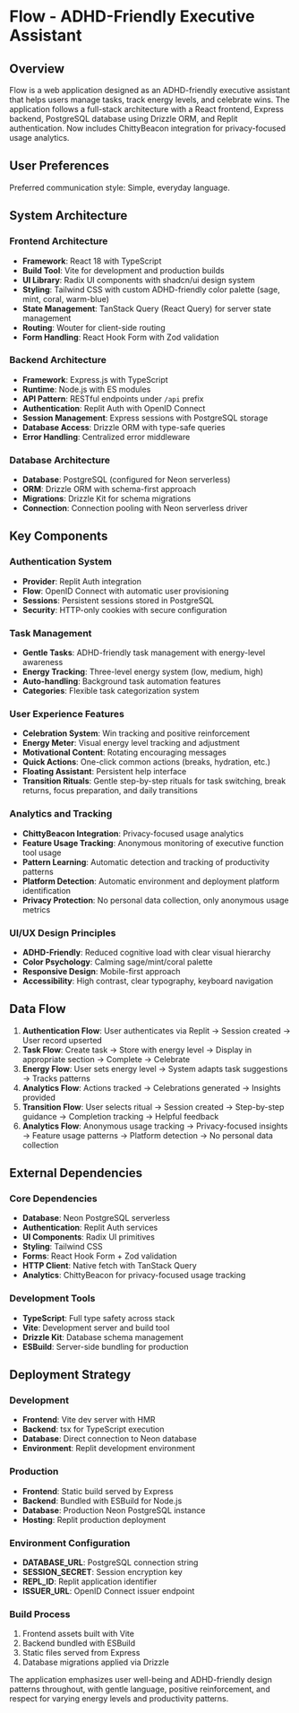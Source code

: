 # Flow - ADHD-Friendly Executive Assistant

## Overview

Flow is a web application designed as an ADHD-friendly executive assistant that helps users manage tasks, track energy levels, and celebrate wins. The application follows a full-stack architecture with a React frontend, Express backend, PostgreSQL database using Drizzle ORM, and Replit authentication. Now includes ChittyBeacon integration for privacy-focused usage analytics.

## User Preferences

Preferred communication style: Simple, everyday language.

## System Architecture

### Frontend Architecture
- **Framework**: React 18 with TypeScript
- **Build Tool**: Vite for development and production builds
- **UI Library**: Radix UI components with shadcn/ui design system
- **Styling**: Tailwind CSS with custom ADHD-friendly color palette (sage, mint, coral, warm-blue)
- **State Management**: TanStack Query (React Query) for server state management
- **Routing**: Wouter for client-side routing
- **Form Handling**: React Hook Form with Zod validation

### Backend Architecture
- **Framework**: Express.js with TypeScript
- **Runtime**: Node.js with ES modules
- **API Pattern**: RESTful endpoints under `/api` prefix
- **Authentication**: Replit Auth with OpenID Connect
- **Session Management**: Express sessions with PostgreSQL storage
- **Database Access**: Drizzle ORM with type-safe queries
- **Error Handling**: Centralized error middleware

### Database Architecture
- **Database**: PostgreSQL (configured for Neon serverless)
- **ORM**: Drizzle ORM with schema-first approach
- **Migrations**: Drizzle Kit for schema migrations
- **Connection**: Connection pooling with Neon serverless driver

## Key Components

### Authentication System
- **Provider**: Replit Auth integration
- **Flow**: OpenID Connect with automatic user provisioning
- **Sessions**: Persistent sessions stored in PostgreSQL
- **Security**: HTTP-only cookies with secure configuration

### Task Management
- **Gentle Tasks**: ADHD-friendly task management with energy-level awareness
- **Energy Tracking**: Three-level energy system (low, medium, high)
- **Auto-handling**: Background task automation features
- **Categories**: Flexible task categorization system

### User Experience Features
- **Celebration System**: Win tracking and positive reinforcement
- **Energy Meter**: Visual energy level tracking and adjustment
- **Motivational Content**: Rotating encouraging messages
- **Quick Actions**: One-click common actions (breaks, hydration, etc.)
- **Floating Assistant**: Persistent help interface
- **Transition Rituals**: Gentle step-by-step rituals for task switching, break returns, focus preparation, and daily transitions

### Analytics and Tracking
- **ChittyBeacon Integration**: Privacy-focused usage analytics
- **Feature Usage Tracking**: Anonymous monitoring of executive function tool usage
- **Pattern Learning**: Automatic detection and tracking of productivity patterns
- **Platform Detection**: Automatic environment and deployment platform identification
- **Privacy Protection**: No personal data collection, only anonymous usage metrics

### UI/UX Design Principles
- **ADHD-Friendly**: Reduced cognitive load with clear visual hierarchy
- **Color Psychology**: Calming sage/mint/coral palette
- **Responsive Design**: Mobile-first approach
- **Accessibility**: High contrast, clear typography, keyboard navigation

## Data Flow

1. **Authentication Flow**: User authenticates via Replit → Session created → User record upserted
2. **Task Flow**: Create task → Store with energy level → Display in appropriate section → Complete → Celebrate
3. **Energy Flow**: User sets energy level → System adapts task suggestions → Tracks patterns
4. **Analytics Flow**: Actions tracked → Celebrations generated → Insights provided
5. **Transition Flow**: User selects ritual → Session created → Step-by-step guidance → Completion tracking → Helpful feedback
6. **Analytics Flow**: Anonymous usage tracking → Privacy-focused insights → Feature usage patterns → Platform detection → No personal data collection

## External Dependencies

### Core Dependencies
- **Database**: Neon PostgreSQL serverless
- **Authentication**: Replit Auth services
- **UI Components**: Radix UI primitives
- **Styling**: Tailwind CSS
- **Forms**: React Hook Form + Zod validation
- **HTTP Client**: Native fetch with TanStack Query
- **Analytics**: ChittyBeacon for privacy-focused usage tracking

### Development Tools
- **TypeScript**: Full type safety across stack
- **Vite**: Development server and build tool
- **Drizzle Kit**: Database schema management
- **ESBuild**: Server-side bundling for production

## Deployment Strategy

### Development
- **Frontend**: Vite dev server with HMR
- **Backend**: tsx for TypeScript execution
- **Database**: Direct connection to Neon database
- **Environment**: Replit development environment

### Production
- **Frontend**: Static build served by Express
- **Backend**: Bundled with ESBuild for Node.js
- **Database**: Production Neon PostgreSQL instance
- **Hosting**: Replit production deployment

### Environment Configuration
- **DATABASE_URL**: PostgreSQL connection string
- **SESSION_SECRET**: Session encryption key
- **REPL_ID**: Replit application identifier
- **ISSUER_URL**: OpenID Connect issuer endpoint

### Build Process
1. Frontend assets built with Vite
2. Backend bundled with ESBuild
3. Static files served from Express
4. Database migrations applied via Drizzle

The application emphasizes user well-being and ADHD-friendly design patterns throughout, with gentle language, positive reinforcement, and respect for varying energy levels and productivity patterns.